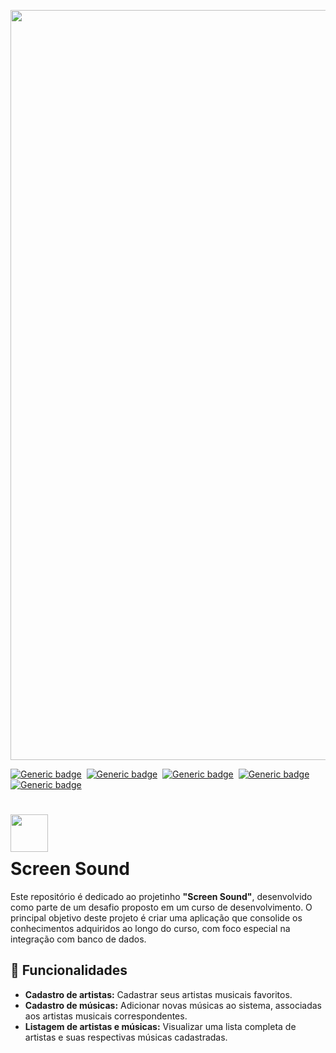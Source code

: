 <p align="center">
  <img src="https://github.com/jessiferreira/screensound/assets/121064773/d38773b2-3799-40bf-b265-e9822d6ff1eb" alt="imagem-alura" width="1200px">
</p>

[![Generic badge](https://img.shields.io/badge/Linguagem-Java-BF3833.svg)](https://shields.io/)&nbsp;
[![Generic badge](https://img.shields.io/badge/Dependência-Maven-BF3833.svg)](https://shields.io/)&nbsp;
[![Generic badge](https://img.shields.io/badge/Framework-Spring-BF3833.svg)](https://shields.io/)&nbsp;
[![Generic badge](https://img.shields.io/badge/IDE-IntelliJ_IDEA-BF3833.svg)](https://shields.io/)&nbsp; 
[![Generic badge](https://img.shields.io/badge/Status-Concluído-BF3833.svg)](https://shields.io/)&nbsp;

<h1>
    <img align="center" width="60px" src="https://github.com/jessiferreira/screensound/assets/121064773/a5172c3c-5c94-4965-bfe9-e5ea6b9f0108">
    <br>
    <span style="display: block; margin-top: 10px;">Screen Sound</span>
</h1>

Este repositório é dedicado ao projetinho __"Screen Sound"__, desenvolvido como parte de um desafio proposto em um curso de desenvolvimento. O principal objetivo deste projeto é criar uma aplicação que consolide os conhecimentos adquiridos ao longo do curso, com foco especial na integração com banco de dados.

## 🔧 Funcionalidades
- __Cadastro de artistas:__ Cadastrar seus artistas musicais favoritos.
- __Cadastro de músicas:__ Adicionar novas músicas ao sistema, associadas aos artistas musicais correspondentes.
- __Listagem de artistas e músicas:__ Visualizar uma lista completa de artistas e suas respectivas músicas cadastradas.
